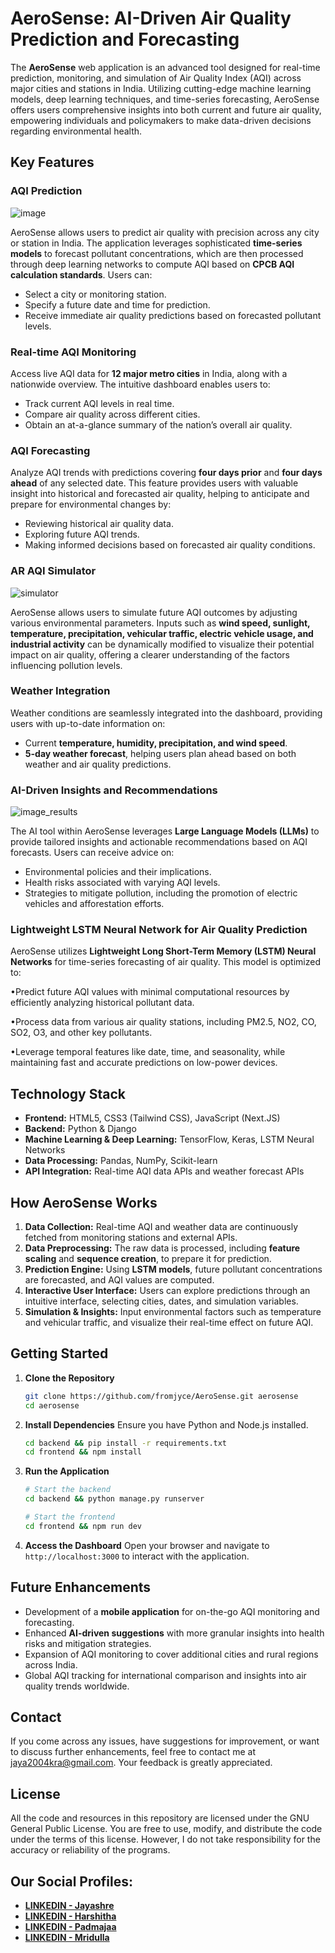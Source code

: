 # **AeroSense: AI-Driven Air Quality Prediction and Forecasting**

The **AeroSense** web application is an advanced tool designed for real-time prediction, monitoring, and simulation of Air Quality Index (AQI) across major cities and stations in India. Utilizing cutting-edge machine learning models, deep learning techniques, and time-series forecasting, AeroSense offers users comprehensive insights into both current and future air quality, empowering individuals and policymakers to make data-driven decisions regarding environmental health.

## **Key Features**

### **AQI Prediction**
![image](https://github.com/user-attachments/assets/64dca3f6-63df-4c3d-b363-bd703c57b9ac)


AeroSense allows users to predict air quality with precision across any city or station in India. The application leverages sophisticated **time-series models** to forecast pollutant concentrations, which are then processed through deep learning networks to compute AQI based on **CPCB AQI calculation standards**. Users can:

- Select a city or monitoring station.
- Specify a future date and time for prediction.
- Receive immediate air quality predictions based on forecasted pollutant levels.

### **Real-time AQI Monitoring**
Access live AQI data for **12 major metro cities** in India, along with a nationwide overview. The intuitive dashboard enables users to:

- Track current AQI levels in real time.
- Compare air quality across different cities.
- Obtain an at-a-glance summary of the nation’s overall air quality.

### **AQI Forecasting**
Analyze AQI trends with predictions covering **four days prior** and **four days ahead** of any selected date. This feature provides users with valuable insight into historical and forecasted air quality, helping to anticipate and prepare for environmental changes by:

- Reviewing historical air quality data.
- Exploring future AQI trends.
- Making informed decisions based on forecasted air quality conditions.

### **AR AQI Simulator**

![simulator](https://github.com/user-attachments/assets/4cd7a95e-ded2-482a-b137-b68622efcef4)


AeroSense allows users to simulate future AQI outcomes by adjusting various environmental parameters. Inputs such as **wind speed, sunlight, temperature, precipitation, vehicular traffic, electric vehicle usage, and industrial activity** can be dynamically modified to visualize their potential impact on air quality, offering a clearer understanding of the factors influencing pollution levels.

### **Weather Integration**
Weather conditions are seamlessly integrated into the dashboard, providing users with up-to-date information on:

- Current **temperature, humidity, precipitation, and wind speed**.
- **5-day weather forecast**, helping users plan ahead based on both weather and air quality predictions.

### **AI-Driven Insights and Recommendations**
![image_results](https://github.com/user-attachments/assets/b0610f1c-d78e-4636-b410-c603acad0e1a)

The AI tool within AeroSense leverages **Large Language Models (LLMs)** to provide tailored insights and actionable recommendations based on AQI forecasts. Users can receive advice on:

- Environmental policies and their implications.
- Health risks associated with varying AQI levels.
- Strategies to mitigate pollution, including the promotion of electric vehicles and afforestation efforts.
  



### **Lightweight LSTM Neural Network for Air Quality Prediction**
AeroSense utilizes **Lightweight Long Short-Term Memory (LSTM) Neural Networks** for time-series forecasting of air quality. This model is optimized to:

•Predict future AQI values with minimal computational resources by efficiently analyzing historical pollutant data.

•Process data from various air quality stations, including PM2.5, NO2, CO, SO2, O3, and other key pollutants.
 
•Leverage temporal features like date, time, and seasonality, while maintaining fast and accurate predictions on low-power devices.

## **Technology Stack**

- **Frontend:** HTML5, CSS3 (Tailwind CSS), JavaScript (Next.JS)
- **Backend:** Python & Django
- **Machine Learning & Deep Learning:** TensorFlow, Keras, LSTM Neural Networks
- **Data Processing:** Pandas, NumPy, Scikit-learn
- **API Integration:** Real-time AQI data APIs and weather forecast APIs

## **How AeroSense Works**

1. **Data Collection:** Real-time AQI and weather data are continuously fetched from monitoring stations and external APIs.
2. **Data Preprocessing:** The raw data is processed, including **feature scaling** and **sequence creation**, to prepare it for prediction.
3. **Prediction Engine:** Using **LSTM models**, future pollutant concentrations are forecasted, and AQI values are computed.
4. **Interactive User Interface:** Users can explore predictions through an intuitive interface, selecting cities, dates, and simulation variables.
5. **Simulation & Insights:** Input environmental factors such as temperature and vehicular traffic, and visualize their real-time effect on future AQI.

## **Getting Started**

1. **Clone the Repository**
   ```bash
   git clone https://github.com/fromjyce/AeroSense.git aerosense
   cd aerosense
   ```

2. **Install Dependencies**
   Ensure you have Python and Node.js installed.
   ```bash
   cd backend && pip install -r requirements.txt
   cd frontend && npm install
   ```

3. **Run the Application**
   ```bash
   # Start the backend
   cd backend && python manage.py runserver

   # Start the frontend
   cd frontend && npm run dev
   ```

4. **Access the Dashboard**
   Open your browser and navigate to `http://localhost:3000` to interact with the application.

## **Future Enhancements**

- Development of a **mobile application** for on-the-go AQI monitoring and forecasting.
- Enhanced **AI-driven suggestions** with more granular insights into health risks and mitigation strategies.
- Expansion of AQI monitoring to cover additional cities and rural regions across India.
- Global AQI tracking for international comparison and insights into air quality trends worldwide.

## Contact

If you come across any issues, have suggestions for improvement, or want to discuss further enhancements, feel free to contact me at [jaya2004kra@gmail.com](mailto:jaya2004kra@gmail.com). Your feedback is greatly appreciated.

## License

All the code and resources in this repository are licensed under the GNU General Public License. You are free to use, modify, and distribute the code under the terms of this license. However, I do not take responsibility for the accuracy or reliability of the programs.

## Our Social Profiles:

- [**LINKEDIN - Jayashre**](https://www.linkedin.com/in/jayashrek/)
- [**LINKEDIN - Harshitha**](https://www.linkedin.com/in/harshitha-sundar-118840259/)
- [**LINKEDIN - Padmajaa**](https://www.linkedin.com/in/padmajaa-sridhar/)
- [**LINKEDIN - Mridulla**](https://www.linkedin.com/in/mridulla-k-madhu-2b1618258/)
